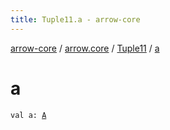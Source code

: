 ```yaml
---
title: Tuple11.a - arrow-core
---
```


[arrow-core](../../index.html) / [arrow.core](../index.html) / [Tuple11](index.html) / [a](./a.html)

# a

`val a: `[`A`](index.html#A)